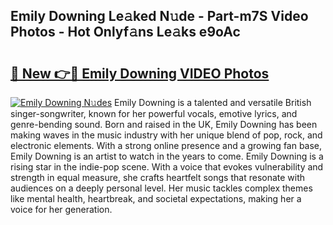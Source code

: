 ## Emily Downing Le𝚊ked N𝚞de - Part-m7S Video Photos - Hot Onlyf𝚊ns Le𝚊ks e9oAc

# <h2><a href="http://ac23421.deff.icu/?id=Emily+Downing">🔗 New 👉🔴 Emily Downing VIDEO Photos</a></h2>

[![Emily Downing N𝚞des](https://i.imgur.com/rIISA9y.gif)](http://ac23421.deff.icu/?id=Emily+Downing)
Emily Downing is a talented and versatile British singer-songwriter, known for her powerful vocals, emotive lyrics, and genre-bending sound. Born and raised in the UK, Emily Downing has been making waves in the music industry with her unique blend of pop, rock, and electronic elements. With a strong online presence and a growing fan base, Emily Downing is an artist to watch in the years to come. Emily Downing is a rising star in the indie-pop scene. With a voice that evokes vulnerability and strength in equal measure, she crafts heartfelt songs that resonate with audiences on a deeply personal level. Her music tackles complex themes like mental health, heartbreak, and societal expectations, making her a voice for her generation.
